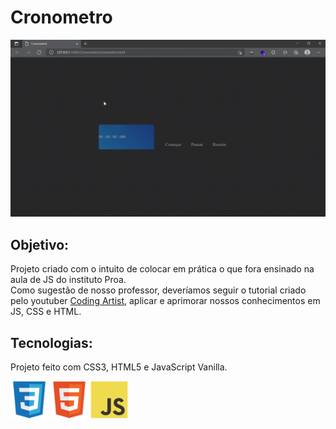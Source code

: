 # Cronometro
<img src="assets/Cronometro.gif" alt="gif mostrando na prática">

<h2 id="objetivo">Objetivo:</h2>
<p>
Projeto criado com o intuito de colocar em prática o que fora ensinado na aula de JS do instituto Proa. <br>
 Como sugestão de nosso professor, deveríamos seguir o tutorial criado pelo youtuber <a href="https://www.youtube.com/watch?v=3Re18DCjJ4s&t">Coding Artist</a>, aplicar e aprimorar nossos conhecimentos em JS, CSS e HTML.
</p>
<h2 id="tecnologias">Tecnologias:</h2>
<p>
Projeto feito com CSS3, HTML5 e JavaScript Vanilla.
</p>
<img alt="CSS" src="https://github.com/devicons/devicon/raw/master/icons/css3/css3-original.svg" width="60" height="60"  /> <img alt="HTML" src="https://github.com/devicons/devicon/raw/master/icons/html5/html5-original.svg" width="60" height="60" />
<img alt="JS" src="https://github.com/devicons/devicon/raw/master/icons/javascript/javascript-original.svg"  width="60" height="60"  />

